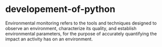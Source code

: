 # developement-of-python
Environmental monitoring refers to the tools and techniques designed to observe an environment, characterize its quality, and establish environmental parameters, for the purpose of accurately quantifying the impact an activity has on an environment.
